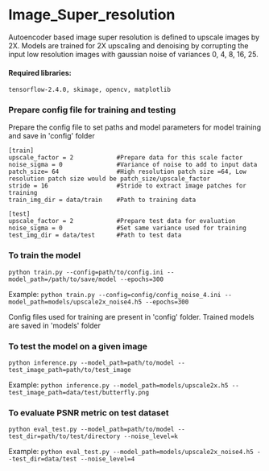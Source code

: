 # Image_Super_resolution

Autoencoder based image super resolution is defined to upscale images by 2X. 
Models are trained for 2X upscaling and denoising by corrupting the input low resolution images with gaussian noise of variances 0, 4, 8, 16, 25.

#### Required libraries: 
`tensorflow-2.4.0, skimage, opencv, matplotlib`

### Prepare config file for training and testing
Prepare the config file to set paths and model parameters for model training and save in 'config' folder

```
[train]
upscale_factor = 2            #Prepare data for this scale factor
noise_sigma = 0               #Variance of noise to add to input data
patch_size= 64                #High resolution patch size =64, Low resolution patch size would be patch_size/upscale_factor
stride = 16                   #Stride to extract image patches for training
train_img_dir = data/train    #Path to training data

[test]
upscale_factor = 2            #Prepare test data for evaluation
noise_sigma = 0               #Set same variance used for training
test_img_dir = data/test      #Path to test data
```



### To train the model

```python train.py --config=path/to/config.ini --model_path=/path/to/save/model --epochs=300```

Example:
```python train.py --config=config/config_noise_4.ini --model_path=models/upscale2x_noise4.h5 --epochs=300```

Config files used for training are present in 'config' folder. Trained models are saved in 'models' folder

### To test the model on a given image

```python inference.py --model_path=path/to/model --test_image_path=path/to/test_image```

Example:
```python inference.py --model_path=models/upscale2x.h5 --test_image_path=data/test/butterfly.png```

### To evaluate PSNR metric on test dataset 

```python eval_test.py --model_path=path/to/model --test_dir=path/to/test/directory --noise_level=k```

Example:
```python eval_test.py --model_path=models/upscale2x_noise4.h5 --test_dir=data/test --noise_level=4```

